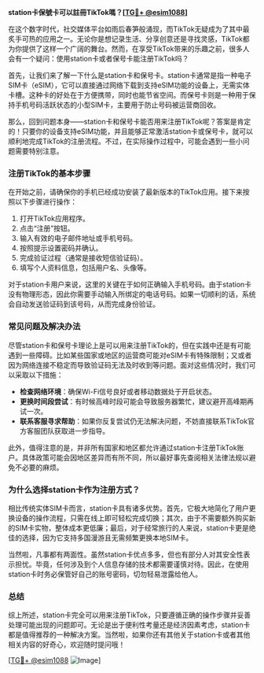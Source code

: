 **station卡保號卡可以註冊TikTok嗎？[[TG💪+ @esim1088](https://t.me/s/esim1088)]**

在这个数字时代，社交媒体平台如雨后春笋般涌现，而TikTok无疑成为了其中最炙手可热的应用之一。无论你是想记录生活、分享创意还是寻找灵感，TikTok都为你提供了这样一个广阔的舞台。然而，在享受TikTok带来的乐趣之前，很多人会有一个疑问：使用station卡或者保号卡能注册TikTok吗？

首先，让我们来了解一下什么是station卡和保号卡。station卡通常是指一种电子SIM卡（eSIM），它可以直接通过网络下载到支持eSIM功能的设备上，无需实体卡槽。这种卡的好处在于方便携带，同时也能节省空间。而保号卡则是一种用于保持手机号码活跃状态的小型SIM卡，主要用于防止号码被运营商回收。

那么，回到问题本身——station卡和保号卡能否用来注册TikTok呢？答案是肯定的！只要你的设备支持eSIM功能，并且能够正常激活station卡或保号卡，就可以顺利地完成TikTok的注册流程。不过，在实际操作过程中，可能会遇到一些小问题需要特别注意。

### **注册TikTok的基本步骤**
在开始之前，请确保你的手机已经成功安装了最新版本的TikTok应用。接下来按照以下步骤进行操作：

1. 打开TikTok应用程序。
2. 点击“注册”按钮。
3. 输入有效的电子邮件地址或手机号码。
4. 按照提示设置密码并确认。
5. 完成验证过程（通常是接收短信验证码）。
6. 填写个人资料信息，包括用户名、头像等。

对于station卡用户来说，这里的关键在于如何正确输入手机号码。由于station卡没有物理形态，因此你需要手动输入所绑定的电话号码。如果一切顺利的话，系统会自动发送验证码到该号码，从而完成身份验证。

### **常见问题及解决办法**
尽管station卡和保号卡理论上是可以用来注册TikTok的，但在实践中还是有可能遇到一些障碍。比如某些国家或地区的运营商可能对eSIM卡有特殊限制；又或者因为网络连接不稳定而导致验证码无法及时收到等问题。面对这些情况时，我们可以采取以下措施：

- **检查网络环境**：确保Wi-Fi信号良好或者移动数据处于开启状态。
- **更换时间段尝试**：有时候高峰时段可能会导致服务器繁忙，建议避开高峰期再试一次。
- **联系客服寻求帮助**：如果你反复尝试仍无法解决问题，不妨直接联系TikTok官方客服团队获取进一步指导。

此外，值得注意的是，并非所有国家和地区都允许通过station卡注册TikTok账户。具体政策可能会因地区差异而有所不同，所以最好事先查阅相关法律法规以避免不必要的麻烦。

### **为什么选择station卡作为注册方式？**
相比传统实体SIM卡而言，station卡具有诸多优势。首先，它极大地简化了用户更换设备的操作流程，只需在线上即可轻松完成切换；其次，由于不需要额外购买新的SIM卡实物，整体成本更低廉；最后，对于经常旅行的人来说，station卡更是绝佳的选择，因为它支持多国漫游且无需频繁更换本地SIM卡。

当然啦，凡事都有两面性。虽然station卡优点多多，但也有部分人对其安全性表示担忧。毕竟，任何涉及到个人信息存储的技术都需要谨慎对待。因此，在使用station卡时务必保管好自己的账号密码，切勿轻易泄露给他人。

### **总结**
综上所述，station卡完全可以用来注册TikTok，只要遵循正确的操作步骤并妥善处理可能出现的问题即可。无论是出于便利性考量还是经济因素考虑，station卡都是值得推荐的一种解决方案。当然啦，如果你还有其他关于station卡或者其他相关内容的好奇心，欢迎随时提问哦！

[[TG💪+ @esim1088](https://t.me/s/esim1088) ![Image](https://i.postimg.cc/4NQfJmqS/Snipaste-2025-05-13-00-14-12.png)]